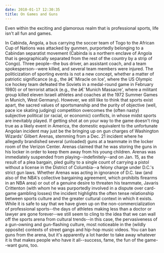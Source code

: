 ```yaml
---
date: 2010-01-17 12:30:35
title: On Games and Guns
---
```


Even within the exciting and glamorous realm that is professional sports, life isn't all fun and games.

In Cabinda, Angola, a bus carrying the soccer team of Togo to the African Cup of Nations was attacked by gunmen, purportedly belonging to a Cabindan separatist movement (Cabinda is a northern enclave of Angola that is geographically separated from the rest of the country by a strip of Congo). Three people--the bus driver, an assistant coach, and a team spokesperson--were killed, and several team members were injured. <!--more-->The politicization of sporting events is not a new concept, whether a matter of patriotic significance (e.g., the â€˜Miracle on Ice', where the US Olympic ice hockey team defeated the Soviets in a medal-round game in February 1980) or of terrorist attack (e.g., the â€˜Munich Massacre', where a militant group killed eleven Israeli athletes and coaches at the 1972 Summer Games in Munich, West Germany). However, we still like to think that sports exist apart, the sacred values of sportsmanship and the purity of objective (well, pace ice skating judging) competition overcomes the (often nasty) subjective political (or racial, or economic) conflicts, in whose midst sports are inevitably played.
If getting shot at on your way to the game doesn't ring true as a likely event in America, the domestic equivalent to the unfortunate Angolan incident may just be the bringing up on gun charges of Washington Wizards' Gilbert Arenas, stemming from a Dec. 21 incident where he allegedly brandished several (unloaded) guns at a teammate in the locker room of the Verizon Center. Arenas claimed that he was storing the guns in his locker in order to keep them away from his young children.
Arenas was immediately suspended from playing--indefinitely--and on Jan. 15, as the result of a plea bargain, pled guilty to a single count of carrying a pistol without a license in the District of Columbia--a felony charge under D.C.'s strict gun laws.
Whether Arenas was acting in ignorance of D.C. law (and also of the NBA's collective bargaining agreement, which prohibits firearms in an NBA area) or out of a genuine desire to threaten his teammate, Javaris Crittenton (with whom he was purportedly involved in a dispute over card-game gambling losses) the incident highlights the often tense relationship between sports culture and the greater cultural context in which it exists. While it is safe to say that we have given up on the non-commercialization of professional sports--the days of athletes making less than a doctor or lawyer are gone forever--we still seem to cling to the idea that we can wall off the sports arena from cultural trends--in this case, the pervasiveness of a gun-owning and gun-flashing culture, most noticeable in the (wildly opposite) contexts of street gangs and hip-hop music videos. You can ban guns from the arena, but it's apparently a lot harder to take away whatever it is that makes people who have it all--success, fame, the fun of the game--want guns, too.

